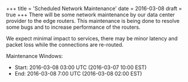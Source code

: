 +++
title = 'Scheduled Network Maintenance'
date = 2016-03-08
draft = true
+++
There will be some network maintenance by our data center provider to the edge routers. This maintenance is being done to resolve some bugs and to increase performance of the routers.

We expect minimal impact to services, there may be minor latency and packet loss while the connections are re-routed.

Maintenance Windows:

 * Start: 2016-03-08 03:00 UTC (2016-03-07 10:00 EST)
 * End: 2016-03-08 7:00 UTC (2016-03-08 02:00 EST)